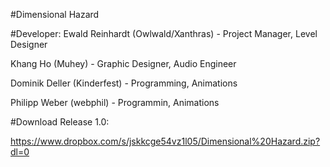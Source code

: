 #Dimensional Hazard

#Developer: 
Ewald Reinhardt (Owlwald/Xanthras) - Project Manager, Level Designer 

Khang Ho (Muhey) - Graphic Designer, Audio Engineer

Dominik Deller (Kinderfest) - Programming, Animations

Philipp Weber (webphil) - Programmin, Animations


#Download Release 1.0:

https://www.dropbox.com/s/jskkcge54vz1l05/Dimensional%20Hazard.zip?dl=0
